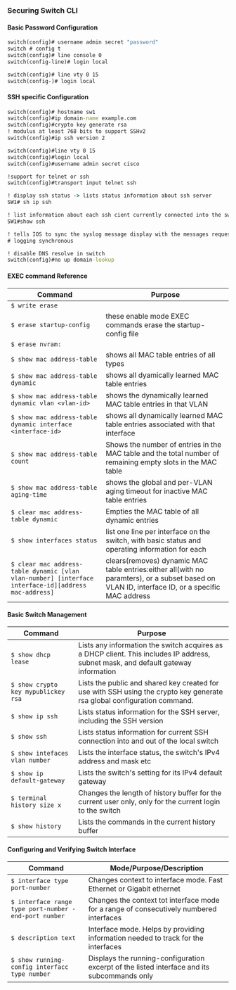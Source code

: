### Securing Switch CLI 
 
#### Basic Password Configuration 
```bat
switch(config)# username admin secret "password"
switch # config t
switch(config)# line console 0
switch(config-line)# login local

switch(config)# line vty 0 15 
switch(config-)# login local
```
#### SSH specific Configuration
```bat
switch(config)# hostname sw1
switch(config)#ip domain-name example.com
switch(config)#crypto key generate rsa 
! modulus at least 768 bits to support SSHv2
switch(config)#ip ssh version 2

switch(config)#line vty 0 15
switch(config)#login local
switch(config)#username admin secret cisco

!support for telnet or ssh 
switch(config)#transport input telnet ssh

! display ssh status -> lists status information about ssh server 
SW1# sh ip ssh 

! list information about each ssh cient currently connected into the switch
SW1#show ssh 

! tells IOS to sync the syslog message display with the messages requested using show command 
# logging synchronous 

! disable DNS resolve in switch 
switch(config)#no up domain-lookup 
```

#### EXEC command Reference 
| Command  | Purpose |
| ---------|---------|
| `$ write erase` 
| `$ erase startup-config ` | these enable mode EXEC commands erase the startup-config file | 
| `$ erase nvram:` 
| `$ show mac address-table ` | shows all MAC table entries of all types |
| `$ show mac address-table dynamic ` | shows all dyamically learned MAC table entries |
| `$ show mac address-table dynamic vlan <vlan-id> ` | shows the dynamically learned MAC table entries in that VLAN | 
| `$ show mac address-table dynamic interface <interface-id> ` | shows all dynamically learned MAC table entries associated with that interface | 
| `$ show mac address-table count ` | Shows the number of entries in the MAC table and the total number of remaining empty slots in the MAC table |
| `$ show mac address-table aging-time ` | shows the global and per-VLAN aging timeout for inactive MAC table entries |
| `$ clear mac address-table dynamic` | Empties the MAC table of all dynamic entries |
| `$ show interfaces status` | list one line per interface on the switch, with basic status and operating information for each |
| `$ clear mac address-table dynamic [vlan vlan-number] [interface interface-id][address mac-address]` | clears(removes) dynamic MAC table entries:either all(with no paramters), or a subset based on VLAN ID, interface ID, or a specific MAC address |

#### Basic Switch Management 
| Command  | Purpose |
| ---------|---------|
| `$ show dhcp lease ` | Lists any information the switch acquires as a DHCP client. This includes  IP address, subnet mask, and default gateway information |
| `$ show crypto key mypublickey rsa` | Lists the public and shared key created for use with SSH using the crypto key generate rsa global configuration command. |
| `$ show ip ssh ` | Lists status information for the SSH server, including the SSH version |
| `$ show ssh ` | Lists status information for current SSH connection into and out of the local switch |
| `$ show intefaces vlan number ` | Lists the interface status, the switch's IPv4 address and mask etc |
| `$ show ip default-gateway` | Lists the switch's setting for its IPv4 default gateway |
| `$ terminal history size x` | Changes the length of history buffer for the current user only, only for the current login to the switch |
| `$ show history  `| Lists the commands in the current history buffer | 

#### Configuring and Verifying Switch Interface 
| Command | Mode/Purpose/Description |
|---------|--------------------------|
| `$ interface type port-number ` | Changes context to interface mode. Fast Ethernet or Gigabit ethernet | 
| `$ interface range type port-number - end-port number ` | Changes the context tot interface mode for a range of consecutively numbered interfaces |
| `$ description text  `| Interface mode. Helps by providing information needed to track for the interfaces | 
| `$ show running-config interfacc type number ` | Displays the running-configuration excerpt of the listed interface and its subcommands only |